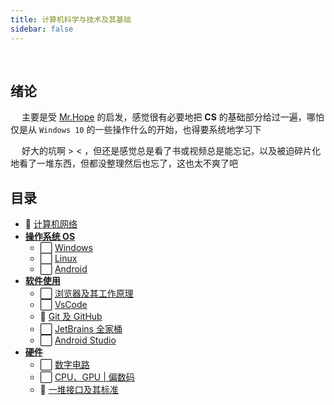 ```yaml
---
title: 计算机科学与技术及其基础
sidebar: false
---
```


<br>
 
## 绪论

&emsp; 主要是受 [Mr.Hope](https://mrhope.site/code/basic/) 的启发，感觉很有必要地把 **CS** 的基础部分给过一遍，哪怕仅是从 `Windows 10` 的一些操作什么的开始，也得要系统地学习下

&emsp; 好大的坑啊 > < ，但还是感觉总是看了书或视频总是能忘记，以及被迫碎片化地看了一堆东西，但都没整理然后也忘了，这也太不爽了吧

## 目录

- :construction: [计算机网络](ComputerNetworks/README.md)
- **[操作系统 OS](OperationSystem/README.md)**
  - :white_large_square: [Windows]()
  - :white_large_square: [Linux](OperationSystem/Linux.md)
  - :white_large_square: [Android]()
- **[软件使用](Software/README.md)**
  - :white_large_square: [浏览器及其工作原理](Software/Browser.md)
  - :white_large_square: [VsCode]()
  - :construction: [Git 及 GitHub](Software/Git_GitHub.md)
  - :white_large_square: [JetBrains 全家桶]()
  - :white_large_square: [Android Studio]()
- **[硬件](Hardware/README.md)**
  - :white_large_square: [数字电路]()
  - :white_large_square: [CPU、GPU | 偏数码]()
  - :construction: [一堆接口及其标准](Hardware/Interface_Protocol/README.md)

<!--
:white_check_mark:
:white_large_square:
:construction:
-->
